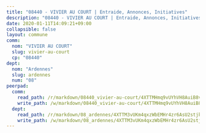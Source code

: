 ```yaml
---
title: "08440 - VIVIER AU COURT | Entraide, Annonces, Initiatives"
description: "08440 - VIVIER AU COURT | Entraide, Annonces, Initiatives"
date: 2020-01-11T14:09:21+09:00
collapsible: false
layout: commune
comm:
  nom: "VIVIER AU COURT"
  slug: vivier-au-court
  cp: "08440"
dept:
  nom: "Ardennes"
  slug: ardennes
  num: "08"
peerpad:
  comm:
    read_path: /r/markdown/08440_vivier-au-court/4XTTMHmq9vUYhVH8AuiB8vsXe4vsjVM641KQkmWtwhD5udSor
    write_path: /w/markdown/08440_vivier-au-court/4XTTMHmq9vUYhVH8AuiB8vsXe4vsjVM641KQkmWtwhD5udSor-K3TgULXwuAAp65HAwr1KrnTFYQaBf1hQbu3xgQqZoE8zG7NCMWXRGiPXFjCtMUuheZHyQMLrcNpH4bpNdEHzLEdHs6bnFRGxzeVtvWXsdoqy3KzgTEvzSTUvfMdGx1SDkLw7Qoh2
  dept:
    read_path: /r/markdown/08_ardennes/4XTTM3vUKm4qxzWbEMHr4zr6AsU2stjkKdsaY9uMbmhXjv9QM
    write_path: /w/markdown/08_ardennes/4XTTM3vUKm4qxzWbEMHr4zr6AsU2stjkKdsaY9uMbmhXjv9QM-K3TgUMB9u4JvtZdFBPfBexH6pGeKJREiRZLakfAxGDqg6fgd1ib6XHxM9tkwaYxqJV2qNTbboL5jGpTS7re5rUf5cB5fLzdnicM4aJkF5ZXmkvCRXEh5XT7432iWRZFby5MMVbKP
---
```


